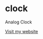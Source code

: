 # clock
Analog Clock

[Visit my website]([https://fahads-blog.onrender.com/](https://fahadibnatuhin.github.io/clock/)https://fahadibnatuhin.github.io/clock/)
